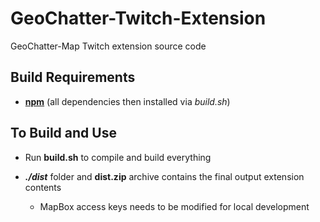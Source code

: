 # GeoChatter-Twitch-Extension
GeoChatter-Map Twitch extension source code


## Build Requirements
- [**npm**](https://www.npmjs.com/) (all dependencies then installed via *build.sh*)


## To Build and Use
- Run **build.sh** to compile and build everything

- ***./dist*** folder and **dist.zip** archive contains the final output extension contents
  + MapBox access keys needs to be modified for local development
